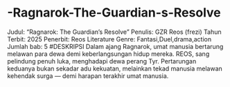 # -Ragnarok-The-Guardian-s-Resolve
Judul: “Ragnarok: The Guardian’s Resolve”
Penulis: GZR Reos (frezi)
Tahun Terbit: 2025
Penerbit: Reos Literature
Genre: Fantasi,Duel,drama,action
Jumlah bab: 5
#DESKRIPSI
Dalam ajang Ragnarok, umat manusia bertarung melawan para dewa demi keberlangsungan hidup mereka. REOS, sang pelindung penuh luka, menghadapi dewa perang Tyr. Pertarungan keduanya bukan sekadar adu kekuatan, melainkan tekad manusia melawan kehendak surga — demi harapan terakhir umat manusia.
